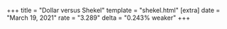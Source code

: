 +++
title = "Dollar versus Shekel"
template = "shekel.html"
[extra]
date = "March 19, 2021"
rate = "3.289"
delta = "0.243% weaker"
+++
